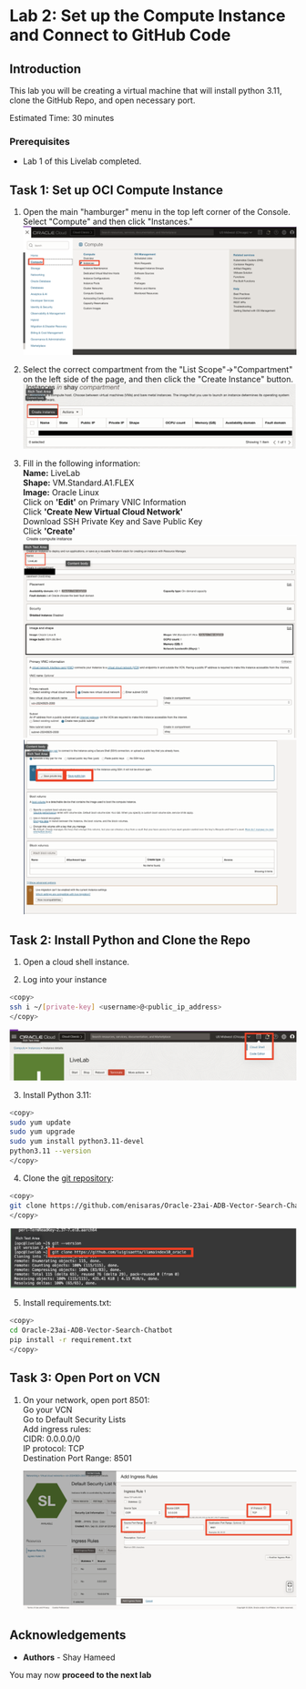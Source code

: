 # Lab 2: Set up the Compute Instance and Connect to GitHub Code

## Introduction
This lab you will be creating a virtual machine that will install python 3.11, clone the GitHub Repo, and open necessary port. 

Estimated Time: 30 minutes

### Prerequisites
* Lab 1 of this Livelab completed.

## Task 1: Set up OCI Compute Instance

1. Open the main "hamburger" menu in the top left corner of the Console. Select "Compute" and then click "Instances."
![Selecting Compute from Hamburger Menu](images/hamburger-menu-compute.png)

2. Select the correct compartment from the "List Scope"→"Compartment" on the left side of the page, and then click the "Create Instance" button.
![Clicking Create Compute Instance Button](images/create-instance.png)

3. Fill in the following information:    
**Name:** LiveLab    
**Shape:** VM.Standard.A1.FLEX    
**Image:** Oracle Linux    
Click on **'Edit'** on Primary VNIC Information    
Click **'Create New Virtual Cloud Network'**    
Download SSH Private Key and Save Public Key    
Click **'Create'**    
![Creation Page of the VM](images/on-creation-vm.png)
![Downloading the Private/Public Keys](images/download-private-public-key.png)

## Task 2: Install Python and Clone the Repo

1. Open a cloud shell instance.

2. Log into your instance


```bash
<copy>
ssh i ~/[private-key] <username>@<public_ip_address>
</copy>
```

![Opening Cloud Shell](images/open-cloud-shell.png)

3. Install Python 3.11:

```bash
<copy>
sudo yum update
sudo yum upgrade
sudo yum install python3.11-devel
python3.11 --version
</copy>
```

4. Clone the [git repository](https://github.com/enisaras/Oracle-23ai-ADB-Vector-Search-Chatbot):
```bash
<copy>
git clone https://github.com/enisaras/Oracle-23ai-ADB-Vector-Search-Chatbot.git
</copy>
```
![Clone Repo](images/clone-repo.png)

5. Install requirements.txt:

```bash
<copy>
cd Oracle-23ai-ADB-Vector-Search-Chatbot
pip install -r requirement.txt
</copy>
```

## Task 3: Open Port on VCN

1. On your network, open port 8501:    
Go your VCN    
Go to Default Security Lists    
Add ingress rules:    
    CIDR: 0.0.0.0/0    
    IP protocol: TCP    
    Destination Port Range: 8501

   ![Open Port 8501](images/vcn-port-opening.png)

## **Acknowledgements**

* **Authors** - Shay Hameed

You may now **proceed to the next lab**
